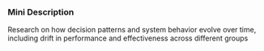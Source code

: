 ### Mini Description

Research on how decision patterns and system behavior evolve over time, including drift in performance and effectiveness across different groups
